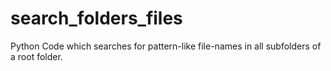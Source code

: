 # search_folders_files
Python Code which searches for pattern-like file-names in all subfolders of a root folder.

